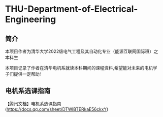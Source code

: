 # THU-Department-of-Electrical-Engineering
## 简介
本项目作者为清华大学2022级电气工程及其自动化专业（能源互联网国际班）之本科生


本项目记录了作者在清华电机系就读本科期间的课程资料,希望能对未来的电机学子们提供一定帮助!

## 电机系选课指南
【腾讯文档】电机系选课指南 (https://docs.qq.com/sheet/DTWlBTERkaE56ckxY)
